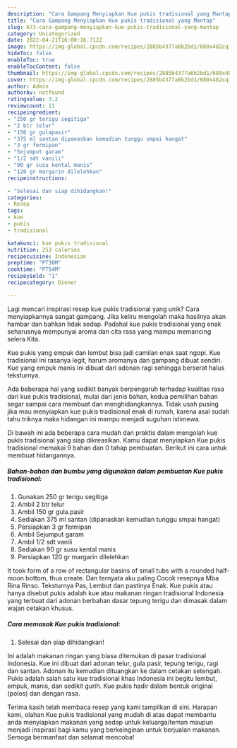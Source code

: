 ```yaml
---
description: "Cara Gampang Menyiapkan Kue pukis tradisional yang Mantap"
title: "Cara Gampang Menyiapkan Kue pukis tradisional yang Mantap"
slug: 673-cara-gampang-menyiapkan-kue-pukis-tradisional-yang-mantap
category: Uncategorized
date: 2022-04-21T16:00:16.712Z
image: https://img-global.cpcdn.com/recipes/2885b4377a6b2bd1/680x482cq70/kue-pukis-tradisional-foto-resep-utama.jpg
hideToc: false
enableToc: true
enableTocContent: false
thumbnail: https://img-global.cpcdn.com/recipes/2885b4377a6b2bd1/680x482cq70/kue-pukis-tradisional-foto-resep-utama.jpg
cover: https://img-global.cpcdn.com/recipes/2885b4377a6b2bd1/680x482cq70/kue-pukis-tradisional-foto-resep-utama.jpg
author: Admin
authorAv: notfound
ratingvalue: 3.2
reviewcount: 11
recipeingredient:
- "250 gr terigu segitiga"
- "2 btr telur"
- "150 gr gulapasir"
- "375 ml santan dipanaskan kemudian tunggu smpai hangat"
- "3 gr fermipan"
- "Sejumput garam"
- "1/2 sdt vanili"
- "90 gr susu kental manis"
- "120 gr margarin dilelehkan"
recipeinstructions:

- "Selesai dan siap dihidangkan!"
categories:
- Resep
tags:
- kue
- pukis
- tradisional

katakunci: kue pukis tradisional 
nutrition: 253 calories
recipecuisine: Indonesian
preptime: "PT36M"
cooktime: "PT54M"
recipeyield: "1"
recipecategory: Dinner

---
```





Lagi mencari inspirasi resep kue pukis tradisional yang unik? Cara menyiapkannya sangat gampang. Jika keliru mengolah maka hasilnya akan hambar dan bahkan tidak sedap. Padahal kue pukis tradisional yang enak seharusnya mempunyai aroma dan cita rasa yang mampu memancing selera Kita.





Kue pukis yang empuk dan lembut bisa jadi camilan enak saat ngopi. Kue tradisional ini rasanya legit, harum aromanya dan gampang dibuat sendiri. Kue yang empuk manis ini dibuat dari adonan ragi sehingga berserat halus teksturnya.

Ada beberapa hal yang sedikit banyak berpengaruh terhadap kualitas rasa dari kue pukis tradisional, mulai dari jenis bahan, kedua pemilihan bahan segar sampai cara membuat dan menghidangkannya. Tidak usah pusing jika mau menyiapkan kue pukis tradisional enak di rumah, karena asal sudah tahu triknya maka hidangan ini mampu menjadi suguhan istimewa.






Di bawah ini ada beberapa cara mudah dan praktis dalam mengolah kue pukis tradisional yang siap dikreasikan. Kamu dapat menyiapkan Kue pukis tradisional memakai 9 bahan dan 0 tahap pembuatan. Berikut ini cara untuk membuat hidangannya.

<!--inarticleads1-->

##### Bahan-bahan dan bumbu yang digunakan dalam pembuatan Kue pukis tradisional:

1. Gunakan 250 gr terigu segitiga
1. Ambil 2 btr telur
1. Ambil 150 gr gula.pasir
1. Sediakan 375 ml santan (dipanaskan kemudian tunggu smpai hangat)
1. Persiapkan 3 gr fermipan
1. Ambil Sejumput garam
1. Ambil 1/2 sdt vanili
1. Sediakan 90 gr susu kental manis
1. Persiapkan 120 gr margarin dilelehkan


It took form of a row of rectangular basins of small tubs with a rounded half-moon bottom, thus create. Dan ternyata aku paling Cocok resepnya Mba Rina Rinso. Teksturnya Pas, Lembut dan pastinya Enak. Kue pukis atau hanya disebut pukis adalah kue atau makanan ringan tradisional Indonesia yang terbuat dari adonan berbahan dasar tepung terigu dan dimasak dalam wajan cetakan khusus. 

<!--inarticleads2-->

##### Cara memasak Kue pukis tradisional:


1. Selesai dan siap dihidangkan!

Ini adalah makanan ringan yang biasa ditemukan di pasar tradisional Indonesia. Kue ini dibuat dari adonan telur, gula pasir, tepung terigu, ragi dan santan. Adonan itu kemudian dituangkan ke dalam cetakan setengah. Pukis adalah salah satu kue tradisional khas Indonesia ini begitu lembut, empuk, manis, dan sedikit gurih. Kue pukis hadir dalam bentuk original (polos) dan dengan rasa. 

Terima kasih telah membaca resep yang kami tampilkan di sini. Harapan kami, olahan Kue pukis tradisional yang mudah di atas dapat membantu anda menyiapkan makanan yang sedap untuk keluarga/teman maupun menjadi inspirasi bagi kamu yang berkeinginan untuk berjualan makanan. Semoga bermanfaat dan selamat mencoba!
